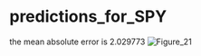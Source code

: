 # predictions_for_SPY
the mean absolute error is 2.029773
![Figure_21](https://user-images.githubusercontent.com/71874819/126101321-b0018259-0d27-43cf-b06c-65b7237406cf.png)
